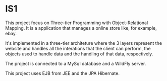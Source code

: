 # IS1
This project focus on Three-tier Programming with Object-Relational Mapping. It is a application that manages a online store like, for example, ebay.

It's implemented in a three-tier architeture where the 3 layers represent the website and handles all the interations that the client can perform, the objects used to handle data
and the handling of that data, respectively.

The project is connected to a MySql database and a WildFly server.

This project uses EJB from JEE and the JPA Hibernate.
